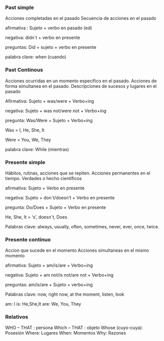 ### Past simple ###

Acciones completadas en el pasado
Secuencia de acciones en el pasado


afirmativa : Sujeto + verbo en pasado (ed)

negativa: didn`t + verbo en presente

preguntas: Did + sujeto + verbo en presente

palabra clave: when (cuando)

   
### Past Continous ### 

Acciones ocurridas en un momento específico en el pasado.
Acciones de forma simultanea en el pasado.
Descripciones de sucesos y lugares en el pasado

Afirmativa: Sujeto + was/were + Verbo+ing

negativa: Sujeto + was not/were not + Verbo+ing

pregunta: Was/Were + Sujeto + Verbo+ing

Was = I, He, She, It

Were = You, We, They

palabra clave: While (mientras)


### Presente simple ###

Hábitos, rutinas, acciones que se repiten.
Acciones permanentes en el tiempo.
Verdades o hecho científicos

afirmativa: Sujeto + Verbo en presente

negativa: Sujeto + don`t/doesn’t + Verbo en presente

pregunta: Do/Does + Sujeto + Verbo en presente

He, She, It = ‘s’, doesn`t, Does

Palabras clave: always, usually, often, sometimes, never, ever, once, twice.


### Presente continuo ###

Accion que sucede en el momento
Acciones simultaneas en el mismo momento

afirmativa: Sujeto + am/is/are + Verbo+ing

negativa: Sujeto + am not/is not/are not + Verbo+ing

preguntas: am/is/are + Sujeto + verbo+ing

Palabras clave: now, right now, at the moment, listen, look

am: I
is: He,She,It
are: We, You, They

### Relativos ###

WHO – THAT : persona
Which – THAT : objeto
Whose (cuyo-cuya): Posesión
Where: Lugares
When: Momentos
Why: Razones

